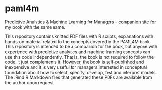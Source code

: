 # paml4m
Predictive Analytics &amp; Machine Learning for Managers - companion site for my book with the same name.

This repository contains knitted PDF files with R scripts, explanations with hands-on material related to the concepts covered in the PAML4M book. This repository is intended to be a companion for the book, but anyone with experience with predictive analytics and machine learning concepts can use this code independently. That is, the book is not required to follow the code, it just complements it. However, the book is self-published and inexpensive and it is very useful for managers interested in conceptual foundation about how to select, specify, develop, test and interpret models. The .Rmd R Markdown files that generated these PDFs are available from the author upon request. 
